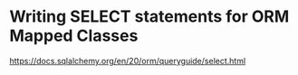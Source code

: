 # Writing SELECT statements for ORM Mapped Classes

https://docs.sqlalchemy.org/en/20/orm/queryguide/select.html